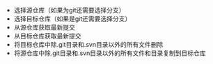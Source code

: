 - 选择源仓库（如果为git还需要选择分支）
- 选择目标仓库（如果是git还需要选择分支）
- 从源仓库获取最新提交
- 从目标仓库获取最新提交
- 将目标仓库中除.git目录和.svn目录以外的所有文件删除
- 将源仓库中除.git目录和.svn目录以外的所有文件和目录复制到目标仓库
